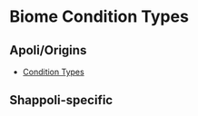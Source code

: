 # Biome Condition Types

## Apoli/Origins

-   [Condition Types](https://origins.readthedocs.io/en/latest/types/biome_condition_types/)

## Shappoli-specific

